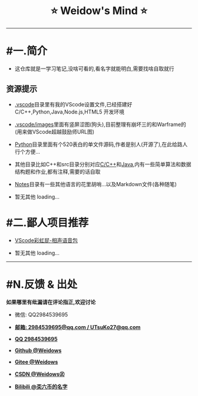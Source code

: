 <!--
 *                        _oo0oo_
 *                       o8888888o
 *                       88" . "88
 *                       (| -_- |)
 *                       0\  =  /0
 *                     ___/`---'\___
 *                   .' \\|     |// '.
 *                  / \\|||  :  |||// \
 *                 / _||||| -:- |||||- \
 *                |   | \\\  - /// |   |
 *                | \_|  ''\---/''  |_/ |
 *                \  .-\__  '-'  ___/-. /
 *              ___'. .'  /--.--\  `. .'___
 *           ."" '<  `.___\_<|>_/___.' >' "".
 *          | | :  `- \`.;`\ _ /`;.`/ - ` : | |
 *          \  \ `_.   \_ __\ /__ _/   .-` /  /
 *      =====`-.____`.___ \_____/___.-`___.-'=====
 *                        `=---='
 * 
 * 
 *      ~~~~~~~~~~~~~~~~~~~~~~~~~~~~~~~~~~~~~~~~~~~
 * 
 *            佛祖保佑       永不宕机     永无BUG
 * 
 *        佛曰:  
 *                写字楼里写字间，写字间里程序员；  
 *                程序人员写程序，又拿程序换酒钱。  
 *                酒醒只在网上坐，酒醉还来网下眠；  
 *                酒醉酒醒日复日，网上网下年复年。  
 *                但愿老死电脑间，不愿鞠躬老板前；  
 *                奔驰宝马贵者趣，公交自行程序员。  
 *                别人笑我忒疯癫，我笑自己命太贱；  
 *                不见满街漂亮妹，哪个归得程序员？
 * 
 * @Author: Weidows
 * @Date: 2020-06-06 23:12:42
 * @LastEditors: Weidows
 * @LastEditTime: 2020-07-09 11:44:59
 * @FilePath: \Weidows\README.md
 -->

<h1 align="center">
⭐️ Weidow's Mind ⭐️
</h1>

---
# #一.简介
* 这仓库就是一学习笔记,没啥可看的,看名字就能明白,需要找啥自取就行
## 资源提示 

* [.vscode](./.vscode/)目录里有我的VScode设置文件,已经搭建好C/C++,Python,Java,Node.js,HTML5 开发环境

* [.vscode/images](./.vscode/images/)里面有竖屏涩图(狗头),目前整理有崩坏三的和Warframe的(用来做VScode超越鼓励师URL图)

* [Python](./Python/)目录里面有个520表白的单文件源码,作者是别人(开源了),在此给路人行个方便...

* 其他目录比如C++和src目录分别对应[C/C++](./C++/)和[Java](./src/),内有一些简单算法和数据结构题和作业,都有注释,需要的话自取

* [Notes](./Notes/)目录有一些其他语言的花里胡哨...以及Markdown文件(各种随笔)

* 暂无其他  loading...


# #二.鄙人项目推荐
* [VScode彩虹屁-相声语音包](https://github.com/2984539695/Crosstalk-rainbow-fart)

* 暂无其他  loading...

---
# #N.反馈 & 出处
**如果哪里有纰漏请在评论指正,欢迎讨论**

* 微信:     QQ2984539695

* [**邮箱:  2984539695@qq.com / UTsuKo27@qq.com**](mail.qq.com)

* [**QQ  2984539695**](https://qm.qq.com/cgi-bin/qm/qr?k=3ycBtwX25IMFisvKoD8NIyNBMofXBFFu&noverify=0)

* [**Github @Weidows**](https://github.com/2984539695)

* [**Gitee  @Weidows**](https://gitee.com/Weidows2984539695) 

* [**CSDN  @Weidows㊣**](https://me.csdn.net/qq_39823295)

* [**Bilibili  @奀六币的名字**](https://space.bilibili.com/38283369)
